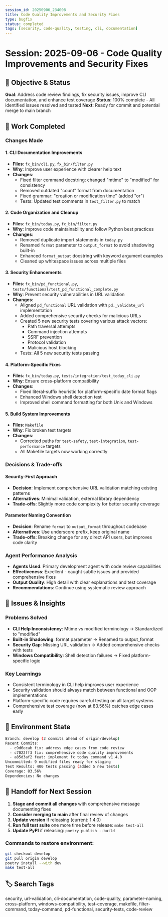 ```yaml
---
session_id: 20250906_234008
title: Code Quality Improvements and Security Fixes
type: bugfix
status: completed
tags: [security, code-quality, testing, cli, documentation]
---
```


# Session: 2025-09-06 - Code Quality Improvements and Security Fixes

## 🎯 Objective & Status
**Goal**: Address code review findings, fix security issues, improve CLI documentation, and enhance test coverage
**Status**: 100% complete - All identified issues resolved and tested
**Next**: Ready for commit and potential merge to main branch

## 🔨 Work Completed

### Changes Made

#### 1. **CLI Documentation Improvements**
- **Files**: `fx_bin/cli.py`, `fx_bin/filter.py`
- **Why**: Improve user experience with clearer help text
- **Changes**:
  - Fixed filter command docstring: changed "mtime" to "modified" for consistency
  - Removed outdated "count" format from documentation
  - Fixed grammar: "creation or modification time" (added "or")
  - Tests: Updated test comments in `test_filter.py` to match

#### 2. **Code Organization and Cleanup**
- **Files**: `fx_bin/today.py`, `fx_bin/filter.py`
- **Why**: Improve code maintainability and follow Python best practices
- **Changes**:
  - Removed duplicate import statements in `today.py`
  - Renamed `format` parameter to `output_format` to avoid shadowing built-in
  - Enhanced `format_output` docstring with keyword argument examples
  - Cleaned up whitespace issues across multiple files

#### 3. **Security Enhancements**
- **Files**: `fx_bin/pd_functional.py`, `tests/functional/test_pd_functional_complete.py`
- **Why**: Prevent security vulnerabilities in URL validation
- **Changes**:
  - Aligned `pd_functional` URL validation with `pd._validate_url` implementation
  - Added comprehensive security checks for malicious URLs
  - Created 5 new security tests covering various attack vectors:
    - Path traversal attempts
    - Command injection attempts
    - SSRF prevention
    - Protocol validation
    - Malicious host blocking
  - Tests: All 5 new security tests passing

#### 4. **Platform-Specific Fixes**
- **Files**: `fx_bin/today.py`, `tests/integration/test_today_cli.py`
- **Why**: Ensure cross-platform compatibility
- **Changes**:
  - Fixed literal-suffix heuristic for platform-specific date format flags
  - Enhanced Windows shell detection test
  - Improved shell command formatting for both Unix and Windows

#### 5. **Build System Improvements**
- **Files**: `Makefile`
- **Why**: Fix broken test targets
- **Changes**:
  - Corrected paths for `test-safety`, `test-integration`, `test-performance` targets
  - All Makefile targets now working correctly

### Decisions & Trade-offs

#### Security-First Approach
- **Decision**: Implement comprehensive URL validation matching existing patterns
- **Alternatives**: Minimal validation, external library dependency
- **Trade-offs**: Slightly more code complexity for better security coverage

#### Parameter Naming Convention
- **Decision**: Rename `format` to `output_format` throughout codebase
- **Alternatives**: Use underscore prefix, keep original name
- **Trade-offs**: Breaking change for any direct API users, but improves code clarity

### Agent Performance Analysis
- **Agents Used**: Primary development agent with code review capabilities
- **Effectiveness**: Excellent - caught subtle issues and provided comprehensive fixes
- **Output Quality**: High detail with clear explanations and test coverage
- **Recommendations**: Continue using systematic review approach

## 🐛 Issues & Insights

### Problems Solved
- **CLI Help Inconsistency**: Mtime vs modified terminology → Standardized to "modified"
- **Built-in Shadowing**: format parameter → Renamed to output_format
- **Security Gap**: Missing URL validation → Added comprehensive checks with tests
- **Windows Compatibility**: Shell detection failures → Fixed platform-specific logic

### Key Learnings
- Consistent terminology in CLI help improves user experience
- Security validation should always match between functional and OOP implementations
- Platform-specific code requires careful testing on all target systems
- Comprehensive test coverage (now at 83.56%) catches edge cases early

## 🔧 Environment State

```bash
Branch: develop (3 commits ahead of origin/develop)
Recent Commits: 
  - c9d6ecab fix: address edge cases from code review
  - c7022ff3 fix: comprehensive code quality improvements
  - a85d3af2 feat: implement fx today command v1.4.0
Uncommitted: 9 modified files ready for staging
Test Results: 400 tests passing (added 5 new tests)
Coverage: 83.56%
Dependencies: No changes
```

## 🔄 Handoff for Next Session

1. **Stage and commit all changes** with comprehensive message documenting fixes
2. **Consider merging to main** after final review of changes
3. **Update version** if releasing (current: 1.4.0)
4. **Run full test suite** one more time before release: `make test-all`
5. **Update PyPI** if releasing: `poetry publish --build`

### Commands to restore environment:
```bash
git checkout develop
git pull origin develop
poetry install --with dev
make test-all
```

## 🏷️ Search Tags
security, url-validation, cli-documentation, code-quality, parameter-naming, cross-platform, windows-compatibility, test-coverage, makefile, filter-command, today-command, pd-functional, security-tests, code-review